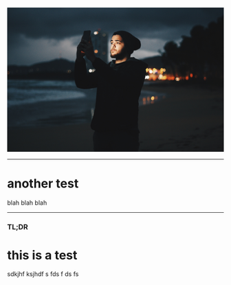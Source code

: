 ![](imgs/victor-larracuente-476156-unsplash.jpg "")

---
 
# another test 

blah blah blah

--- 

### TL;DR
# this is a test

sdkjhf ksjhdf s
fds
f
ds
fs
